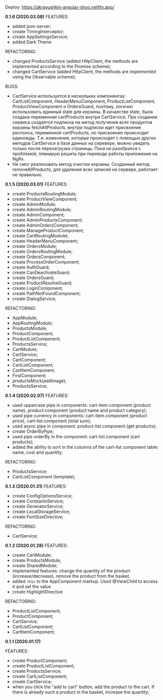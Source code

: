 Deploy: https://akrayushkin-angular-shop.netlify.app/

**0.1.6 (2020.03.08)**
FEATURES:

- added json-server;
- create TimingInterceptor;
- create AppSettingsService;
- added Dark Theme

REFACTORING:

- changed ProductsService (added HttpClient, the methods are implemented according to the Promise scheme);
- changed CartService (added HttpClient, the methods are implemented using the Observable scheme);

BUGS:

- CartService используется в нескольких компонентах: CartListComponent, HeaderMenuComponent, ProductListComponent, ProductViewComponent и OrdersGuard, поэтому, логично использовать едииный state для корзины. В качаестве state, была создана переменная cartProducts внутри CartService. При создании сервиса создается подписка на метод получения всех продуктов корзины fetchAllProducts, внутри подписки идет присвоение респонса, переменной cartProducts, но присвоение происходит единожды. Т.е. изменения, которые происходят с помощью других методов CartService в базе данных на серевере, можно увидеть только после перезагрузки страницы. Пока не разобрался с проблемой, планирую решить при переводе работы приложения на NgRx.
- Не смог реализовать метод очистки корзины. Созданный метод removeAllProducts, для удаления всех записей на сервере, работает не правильно.

**0.1.5 (2020.03.01)**
FEATURES:
- create ProductsRoutingModule;
- create ProductViewComponent;
- create AdminModule;
- create AdminRoutingModule;
- create AdminComponent;
- create AdminProductsComponent;
- create AdminOrdersComponent;
- create ManageProductComponent;
- create CartRoutingModulet;
- create HeaderMenuComponent;
- create OrdersModule;
- create OrdersRoutingModule;
- create OrdersComponent;
- create ProcessOrderComponent;
- create AuthGuard;
- create CanDeactivateGuard;
- create OrdersGuard;
- create ProductResolveGuard;
- create LoginComponent;
- create PathNotFoundComponent;
- create DialogService;

REFACTORING:
- AppModule;
- AppRoutingModule;
- ProductsModule;
- ProductComponent;
- ProductListComponent;
- ProductsService;
- CartModule;
- CartService;
- CartComponent;
- CartListComponent;
- СartItemComponent;
- FirstComponent;
- productsMock(addImage);
- ProductsService;

**0.1.4 (2020.02.07)**
FEATURES:

- used uppercase pipe in components: cart-item.component (product name), product.component (product name and product category);
- used pipe currency in components: cart-item.component (product price), cart-list.component (total sum);
- used async pipe in component: product-list.component (get products);
- create OrderByPipe;
- used pipe orderBy in the component: cart-list.component (cart products);
- added the ability to sort in the columns of the cart-list component table: name, cost and quantity;

REFACTORING:

- ProductsService;
- CartListComponent (template);


**0.1.3 (2020.01.31)**
FEATURES:

- create ConfigOptionsService;
- create ConstantsService;
- create GeneratorService;
- create LocalStorageService;
- create FontSizeDirective;

REFACTORING:

- CartService;

**0.1.2 (2020.01.28)**
FEATURES:

- create CartModule;
- create ProductsModule;
- create SharedModule;
- implemented features: change the quantity of the product (increase/decrease), remove the product from the basket.
- added `<h1>` to the AppComponent markup. Used @ViewChild to access it and set the value
- create HighlightDirective

REFACTORING:

- ProductListComponent;
- ProductComponent;
- CartService;
- CartListComponent;
- СartItemComponent;

**0.1.1 (2020.01.17)**

FEATURES:

- create ProductComponent;
- create ProductListComponent;
- create ProductsService;
- create CartListComponent;
- create CartService;
- when you click the "add to cart" button, add the product to the cart. If there is already such a product in the basket, increase the quantity;
